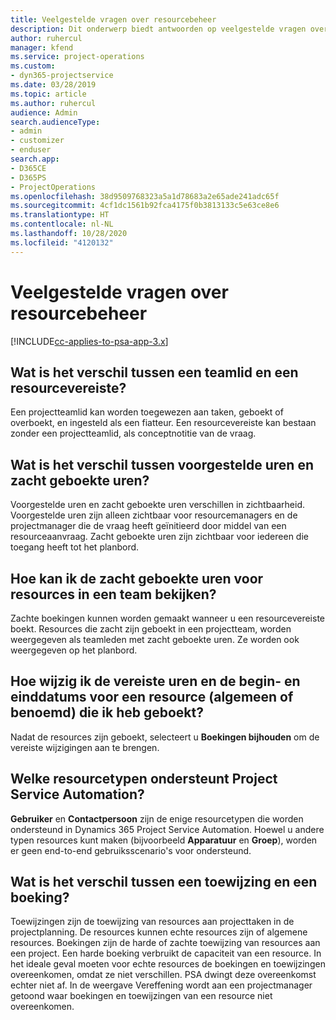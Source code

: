 ```yaml
---
title: Veelgestelde vragen over resourcebeheer
description: Dit onderwerp biedt antwoorden op veelgestelde vragen over resourcebeheer.
author: ruhercul
manager: kfend
ms.service: project-operations
ms.custom:
- dyn365-projectservice
ms.date: 03/28/2019
ms.topic: article
ms.author: ruhercul
audience: Admin
search.audienceType:
- admin
- customizer
- enduser
search.app:
- D365CE
- D365PS
- ProjectOperations
ms.openlocfilehash: 38d9509768323a5a1d78683a2e65ade241adc65f
ms.sourcegitcommit: 4cf1dc1561b92fca4175f0b3813133c5e63ce8e6
ms.translationtype: HT
ms.contentlocale: nl-NL
ms.lasthandoff: 10/28/2020
ms.locfileid: "4120132"
---
```

# <a name="resource-management-faq"></a>Veelgestelde vragen over resourcebeheer

[!INCLUDE[cc-applies-to-psa-app-3.x](../includes/cc-applies-to-psa-app-3x.md)]

## <a name="what-is-the-difference-between-a-team-member-and-a-resource-requirement"></a>Wat is het verschil tussen een teamlid en een resourcevereiste?

Een projectteamlid kan worden toegewezen aan taken, geboekt of overboekt, en ingesteld als een fiatteur. Een resourcevereiste kan bestaan zonder een projectteamlid, als conceptnotitie van de vraag. 

## <a name="what-is-the-difference-between-proposed-and-soft-booked-hours"></a>Wat is het verschil tussen voorgestelde uren en zacht geboekte uren?

Voorgestelde uren en zacht geboekte uren verschillen in zichtbaarheid. Voorgestelde uren zijn alleen zichtbaar voor resourcemanagers en de projectmanager die de vraag heeft geïnitieerd door middel van een resourceaanvraag. Zacht geboekte uren zijn zichtbaar voor iedereen die toegang heeft tot het planbord.

## <a name="how-can-i-see-the-soft-booked-hours-for-resources-on-a-team"></a>Hoe kan ik de zacht geboekte uren voor resources in een team bekijken?

Zachte boekingen kunnen worden gemaakt wanneer u een resourcevereiste boekt. Resources die zacht zijn geboekt in een projectteam, worden weergegeven als teamleden met zacht geboekte uren. Ze worden ook weergegeven op het planbord.

## <a name="how-do-i-change-the-required-hours-and-the-start-and-end-dates-for-a-resource-generic-or-named-that-i-booked"></a>Hoe wijzig ik de vereiste uren en de begin- en einddatums voor een resource (algemeen of benoemd) die ik heb geboekt?

Nadat de resources zijn geboekt, selecteert u **Boekingen bijhouden** om de vereiste wijzigingen aan te brengen.

## <a name="what-resources-types-does-project-service-automation-support"></a>Welke resourcetypen ondersteunt Project Service Automation?

**Gebruiker** en **Contactpersoon** zijn de enige resourcetypen die worden ondersteund in Dynamics 365 Project Service Automation. Hoewel u andere typen resources kunt maken (bijvoorbeeld **Apparatuur** en **Groep**), worden er geen end-to-end gebruiksscenario's voor ondersteund.

## <a name="what-is-the-difference-between-an-assignment-and-a-booking"></a>Wat is het verschil tussen een toewijzing en een boeking?

Toewijzingen zijn de toewijzing van resources aan projecttaken in de projectplanning. De resources kunnen echte resources zijn of algemene resources. Boekingen zijn de harde of zachte toewijzing van resources aan een project. Een harde boeking verbruikt de capaciteit van een resource. In het ideale geval moeten voor echte resources de boekingen en toewijzingen overeenkomen, omdat ze niet verschillen. PSA dwingt deze overeenkomst echter niet af. In de weergave Vereffening wordt aan een projectmanager getoond waar boekingen en toewijzingen van een resource niet overeenkomen.
